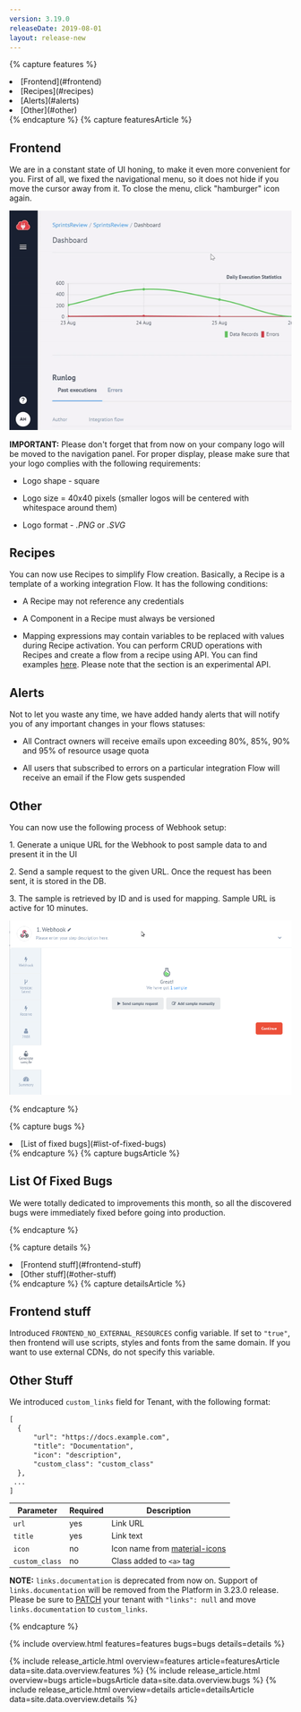```yaml
---
version: 3.19.0
releaseDate: 2019-08-01
layout: release-new
---
```


<!-- ------------------------------------------------------------ -->
<!-- Features Overview -->
<!-- ------------------------------------------------------------ -->
{% capture features %}
<li class="overview__go" markdown="1">
[Frontend](#frontend)
</li>
<li class="overview__go" markdown="1">
[Recipes](#recipes)
</li>
<li class="overview__go" markdown="1">
[Alerts](#alerts)
</li>
<li class="overview__go" markdown="1">
[Other](#other)
</li>
{% endcapture %}
<!-- ------------------------------------------------------------ -->
<!-- Features Article -->
<!-- ------------------------------------------------------------ -->
{% capture featuresArticle %}
<div id="features" class="article__content" markdown="1">

## Frontend
We are in a constant state of UI honing, to make it even more convenient for you. First of all, we fixed the navigational menu, so it does not hide if you move the cursor away from it. To close the menu, click "hamburger" icon again.

![](/assets/img/RN/319/NavMenu1.gif)

**IMPORTANT:** Please don't forget that from now on your company logo will be moved to the navigation panel. For proper display, please make sure that your logo complies with the following requirements:

- Logo shape - square

- Logo size = 40x40 pixels (smaller logos will be centered with whitespace around them)

- Logo format - *.PNG* or *.SVG*

## Recipes
You can now use Recipes to simplify Flow creation. Basically, a Recipe is a template of a working integration Flow. It has the following conditions:

- A Recipe may not reference any credentials

- A Component in a Recipe must always be versioned

- Mapping expressions may contain variables to be replaced with values during Recipe activation. You can perform CRUD operations with Recipes and create a flow from a recipe using API. You can find examples [here]({{site.data.tenant.apiBaseUri}}/docs/v2/#recipes-(experimental)). Please note that the section is an experimental API.

## Alerts
Not to let you waste any time, we have added handy alerts that will notify you of any important changes in your flows statuses:

- All Contract owners will receive emails upon exceeding 80%, 85%, 90% and 95% of resource usage quota

- All users that subscribed to errors on a particular integration Flow will receive an email if the Flow gets suspended


## Other
You can now use the following process of Webhook setup:

1\. Generate a unique URL for the Webhook to post sample data to and present it in the UI

2\. Send a sample request to the given URL. Once the request has been sent, it is stored in the DB.

3\. The sample is retrieved by ID and is used for mapping. Sample URL is active for 10 minutes.

![](/assets/img/RN/319/Sample.gif)

</div>
{% endcapture %}

<!-- ------------------------------------------------------------ -->
<!-- Bugs Overview -->
<!-- ------------------------------------------------------------ -->
{% capture bugs %}
<li class="overview__go" markdown="1">
  [List of fixed bugs](#list-of-fixed-bugs)
</li>
{% endcapture %}
<!-- ------------------------------------------------------------ -->
<!-- Bugs Article -->
<!-- ------------------------------------------------------------ -->
{% capture bugsArticle %}
<div id="bugs" class="article__content" markdown="1">

## List Of Fixed Bugs
We were totally dedicated to improvements this month, so all the discovered bugs were immediately fixed before going into production.

</div>
{% endcapture %}

<!-- ------------------------------------------------------------ -->
<!-- Details Overview -->
<!-- ------------------------------------------------------------ -->
{% capture details %}
<li class="overview__go" markdown="1">
  [Frontend stuff](#frontend-stuff)
</li>
<li class="overview__go" markdown="1">
  [Other stuff](#other-stuff)
</li>
{% endcapture %}
<!-- ------------------------------------------------------------ -->
<!-- Details Article -->
<!-- ------------------------------------------------------------ -->
{% capture detailsArticle %}
<div id="details" class="article__content" markdown="1">

## Frontend stuff
Introduced `FRONTEND_NO_EXTERNAL_RESOURCES` config variable. If set to `"true"`, then frontend will use scripts, styles and fonts from the same domain. If you want to use external CDNs, do not specify this variable.




## Other Stuff

We introduced `custom_links` field for Tenant, with the following format:

```
[
  {
      "url": "https://docs.example.com",
      "title": "Documentation",
      "icon": "description",
      "custom_class": "custom_class"
  },
 ...
]
```

| **Parameter**                    | **Required** | **Description**                                   |
|----------------------------------|--------------|---------------------------------------------------|
| `url`                             | yes          | Link URL |
| `title`                  | yes          | Link text                       |
| `icon`   | no          | Icon name from [material-icons](https://material.io/tools/icons/?style=baseline)                               |
| `custom_class`   | no          | Class added to `<a>` tag                              |

**NOTE:** `links.documentation` is deprecated from now on. Support of `links.documentation` will be removed from the Platform in 3.23.0 release. Please be sure to [PATCH]({{site.data.tenant.apiBaseUri}}/docs/v2/#update-a-tenant) your tenant with `"links": null` and move `links.documentation` to `custom_links`.
</div>
{% endcapture %}

<!-- ------------------------------------------------------------ -->
<!-- Include Release Overview -->
<!-- ------------------------------------------------------------ -->
{% include overview.html features=features bugs=bugs details=details %}

<!-- ------------------------------------------------------------ -->
<!-- Include Features Article -->
<!-- ------------------------------------------------------------ -->
{% include release_article.html overview=features article=featuresArticle data=site.data.overview.features %}
{% include release_article.html overview=bugs article=bugsArticle data=site.data.overview.bugs %}
{% include release_article.html overview=details article=detailsArticle data=site.data.overview.details %}
